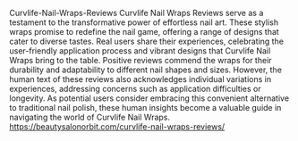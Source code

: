 Curvlife-Nail-Wraps-Reviews
Curvlife Nail Wraps Reviews serve as a testament to the transformative power of effortless nail art. 
These stylish wraps promise to redefine the nail game, offering a range of designs that cater to diverse tastes. Real users share their experiences, celebrating the user-friendly application process and vibrant designs that Curvlife Nail Wraps bring to the table. Positive reviews commend the wraps for their durability and adaptability to different nail shapes and sizes. However, the human text of these reviews also acknowledges individual variations in experiences, addressing concerns such as application difficulties or longevity. As potential users consider embracing this convenient alternative to traditional nail polish, these human insights become a valuable guide in navigating the world of Curvlife Nail Wraps.
https://beautysalonorbit.com/curvlife-nail-wraps-reviews/
